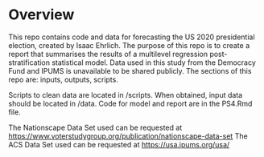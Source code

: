 # Overview

This repo contains code and data for forecasting the US 2020 presidential election, created by Isaac Ehrlich.
The purpose of this repo is to create a report that summarises the results of a multilevel regression post-stratification statistical model.
Data used in this study from the Democracy Fund and IPUMS is unavailable to be shared publicly. 
The sections of this repo are: inputs, outputs, scripts.

Scripts to clean data are located in /scripts. When obtained, input data should be located in /data.
Code for model and report are in the PS4.Rmd file.

The Nationscape Data Set used can be requested at https://www.voterstudygroup.org/publication/nationscape-data-set
The ACS Data Set used can be requested at https://usa.ipums.org/usa/





